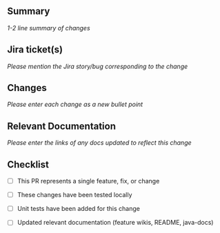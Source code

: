 ## Summary
_1-2 line summary of changes_

## Jira ticket(s)
_Please mention the Jira story/bug corresponding to the change_

## Changes
_Please enter each change as a new bullet point_

## Relevant Documentation
_Please enter the links of any docs updated to reflect this change_

## Checklist

- [ ] This PR represents a single feature, fix, or change
- [ ] These changes have been tested locally
- [ ] Unit tests have been added for this change
- [ ] Updated relevant documentation (feature wikis, README, java-docs)

